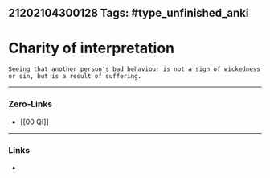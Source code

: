 21202104300128
Tags: #type_unfinished_anki 
---
# Charity of interpretation

    Seeing that another person's bad behaviour is not a sign of wickedness or sin, but is a result of suffering.

---
### Zero-Links
- [[00 QI]]
---
### Links
-